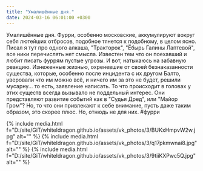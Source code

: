 ```yaml
---
title: "Умалишённые дня."
date: 2024-03-16 06:01:00 +0300
---
```


Умалишённые дня.
Фурри, особенно московские, аккумулируют вокруг себя лютейших отбросов, подобное тянется к подобному, в целом ясно.
Писал я тут про одного алкаша, "Тракторок", "Ёбырь Галины Лаптевой", все ники перечислять нет смысла. Известен тем что он поехавший и любит писать фуррям пустые угрозы.
И вот, натыкаюсь на забавную реакцию. Изнеженные жизнью, охреневшие от своей безнаказанности существа, которые, особенно после инцидента с их другом Балто, уверовали что им можно всё, и ничего им за это не будет, решили мусарну... то есть, заявление написать.
То что происходит в головах у этих существ всегда вызывало не поддельный интерес. Они представляют развитие событий как в "Судья Дред", или "Майор Гром"? Но, то что они привлекают к себе внимание, пусть даже таким образом, это скорее плюс. Но, отнюдь не для них.
#фурри


{% include media.html f="D:/site/GiT/whiteldragon.github.io/assets/vk_photos/3/BUKxHmpvW2w.jpg" alt="" %}
{% include media.html f="D:/site/GiT/whiteldragon.github.io/assets/vk_photos/3/q17pkmwnai8.jpg" alt="" %}
{% include media.html f="D:/site/GiT/whiteldragon.github.io/assets/vk_photos/3/9tiiKXPwc5Q.jpg" alt="" %}
